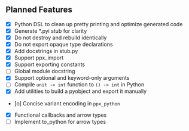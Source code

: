 ## Planned Features

- [x] Python DSL to clean up pretty printing and optimize generated code
- [x] Generate *.pyi stub for clarity
- [x] Do not destroy and rebuild identically
- [x] Do not export opaque type declarations
- [x] Add docstrings in stub.py
- [x] Support ppx_import
- [x] Support exporting constants
- [ ] Global module docstring
- [x] Support optional and keyword-only arguments
- [ ] Compile `unit -> int` function to `() -> int` in Python
- [x] Add utilities to build a pyobject and export it manually
- [o] Concise variant encoding in `ppx_python`
- [x] Functional callbacks and arrow types
- [ ] Implement to_python for arrow types